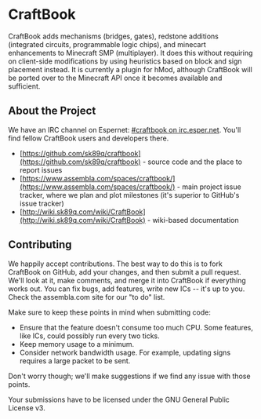 CraftBook
=========

CraftBook adds mechanisms (bridges, gates), redstone additions (integrated circuits, programmable logic chips), and minecart enhancements to Minecraft SMP (multiplayer). It does this without requiring on client-side modifications by using heuristics based on block and sign  placement instead. It is currently a plugin for hMod, although CraftBook will be ported over to the Minecraft API once it becomes available and sufficient.

About the Project
-----------------

We have an IRC channel on Espernet: [#craftbook on irc.esper.net](irc://irc.esper.net/craftbook). You'll find fellow CraftBook users and developers there.

* [https://github.com/sk89q/craftbook](https://github.com/sk89q/craftbook) - source code and the place to report issues
* [https://www.assembla.com/spaces/craftbook/](https://www.assembla.com/spaces/craftbook/) -  main project issue tracker, where we plan and plot milestones (it's superior to GitHub's issue tracker)
* [http://wiki.sk89q.com/wiki/CraftBook](http://wiki.sk89q.com/wiki/CraftBook) - wiki-based documentation

Contributing
------------

We happily accept contributions. The best way to do this is to fork CraftBook on GitHub, add your changes, and then submit a pull request. We'll look at it, make comments, and merge it into CraftBook if everything works out. You can fix bugs, add features, write new ICs -- it's up to you. Check the assembla.com site for our "to do" list.

Make sure to keep these points in mind when submitting code:

* Ensure that the feature doesn't consume too much CPU. Some features, like ICs, could possibly run every two ticks.
* Keep memory usage to a minimum.
* Consider network bandwidth usage. For example, updating signs requires a large packet to be sent.

Don't worry though; we'll make suggestions if we find any issue with those points.

Your submissions have to be licensed under the GNU General Public License v3.